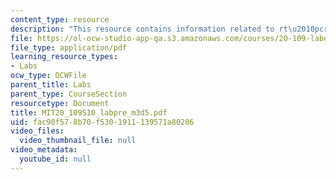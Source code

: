 ```yaml
---
content_type: resource
description: "This resource contains information related to rt\u2010pcr analysis."
file: https://ol-ocw-studio-app-qa.s3.amazonaws.com/courses/20-109-laboratory-fundamentals-in-biological-engineering-spring-2010/fac90f578b70f5301911139571a80206_MIT20_109S10_labpre_m3d5.pdf
file_type: application/pdf
learning_resource_types:
- Labs
ocw_type: OCWFile
parent_title: Labs
parent_type: CourseSection
resourcetype: Document
title: MIT20_109S10_labpre_m3d5.pdf
uid: fac90f57-8b70-f530-1911-139571a80206
video_files:
  video_thumbnail_file: null
video_metadata:
  youtube_id: null
---
```


